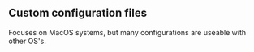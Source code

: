 ## Custom configuration files

Focuses on MacOS systems, but many configurations are useable with other OS's.

